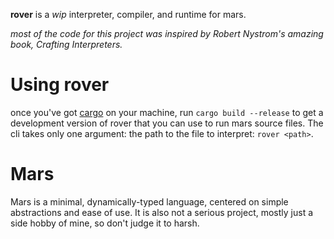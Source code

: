 
**rover** is a *wip* interpreter, compiler, and runtime for mars.

*most of the code for this project was inspired by Robert Nystrom's amazing book, Crafting Interpreters.*

# Using rover

once you've got [cargo](https://doc.rust-lang.org/cargo/) on your machine, run `cargo build --release` to get a development version of rover that you can use to run mars source files. The cli takes only one argument: the path to the file to interpret: `rover <path>`.

# **Mars**
Mars is a minimal, dynamically-typed language, centered on simple abstractions and ease of use.
It is also not a serious project, mostly just a side hobby of mine, so don't judge it to harsh.